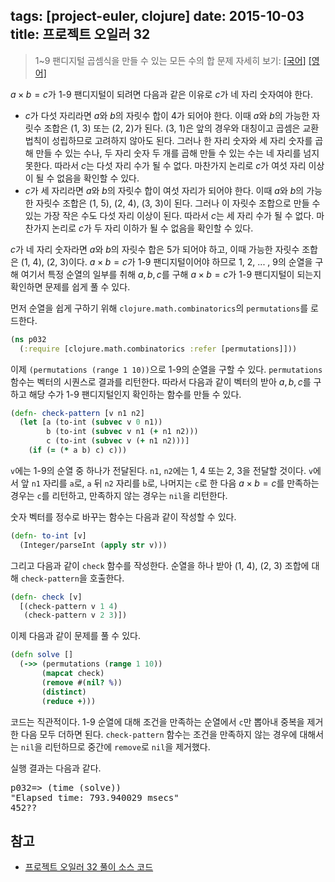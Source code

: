 tags: [project-euler, clojure]
date: 2015-10-03
title: 프로젝트 오일러 32
---
> 1~9 팬디지털 곱셈식을 만들 수 있는 모든 수의 합
> 문제 자세히 보기: [[국어]](http://euler.synap.co.kr/prob_detail.php?id=32) [[영어]](https://projecteuler.net/problem=32)

$a \times b = c$가 1-9 팬디지털이 되려면 다음과 같은 이유로 $c$가 네 자리 숫자여야 한다.
<!--more-->

* $c$가 다섯 자리라면 $a$와 $b$의 자릿수 합이 4가 되어야 한다. 이때 $a$와 $b$의 가능한 자릿수 조합은 (1, 3) 또는 (2, 2)가 된다. (3, 1)은 앞의 경우와 대칭이고 곱셈은 교환법칙이 성립하므로 고려하지 않아도 된다. 그러나 한 자리 숫자와 세 자리 숫자를 곱해 만들 수 있는 수나, 두 자리 숫자 두 개를 곱해 만들 수 있는 수는 네 자리를 넘지 못한다. 따라서 $c$는 다섯 자리 수가 될 수 없다. 마찬가지 논리로 $c$가 여섯 자리 이상이 될 수 없음을 확인할 수 있다.
* $c$가 세 자리라면 $a$와 $b$의 자릿수 합이 여섯 자리가 되어야 한다. 이때 $a$와 $b$의 가능한 자릿수 조합은 (1, 5), (2, 4), (3, 3)이 된다. 그러나 이 자릿수 조합으로 만들 수 있는 가장 작은 수도 다섯 자리 이상이 된다. 따라서 $c$는 세 자리 수가 될 수 없다. 마찬가지 논리로 $c$가 두 자리 이하가 될 수 없음을 확인할 수 있다.

$c$가 네 자리 숫자라면 $a$와 $b$의 자릿수 합은 5가 되어야 하고, 이때 가능한 자릿수 조합은 (1, 4), (2, 3)이다. $a \times b = c$가 1-9 팬디지털이어야 하므로 1, 2, ... , 9의 순열을 구해 여기서 특정 순열의 일부를 취해 $a, b, c$를 구해 $a \times b = c$가 1-9 팬디지털이 되는지 확인하면 문제를 쉽게 풀 수 있다.

먼저 순열을 쉽게 구하기 위해 `clojure.math.combinatorics`의 `permutations`를 로드한다.

```clojure
(ns p032
  (:require [clojure.math.combinatorics :refer [permutations]]))
```

이제 `(permutations (range 1 10))`으로 1-9의 순열을 구할 수 있다. `permutations` 함수는 벡터의 시퀀스로 결과를 리턴한다. 따라서 다음과 같이 벡터의 받아 $a, b, c$를 구하고 해당 수가 1-9 팬디지털인지 확인하는 함수를 만들 수 있다.

```clojure
(defn- check-pattern [v n1 n2]
  (let [a (to-int (subvec v 0 n1))
        b (to-int (subvec v n1 (+ n1 n2)))
        c (to-int (subvec v (+ n1 n2)))]
    (if (= (* a b) c) c)))
```

`v`에는 1-9의 순열 중 하나가 전달된다. `n1`, `n2`에는 1, 4 또는 2, 3을 전달할 것이다. `v`에서 앞 `n1` 자리를 `a`로, `a` 뒤 `n2` 자리를 `b`로, 나머지는 `c`로 한 다음 $a \times b = c$를 만족하는 경우는 `c`를 리턴하고, 만족하지 않는 경우는 `nil`을 리턴한다.

숫자 벡터를 정수로 바꾸는 함수는 다음과 같이 작성할 수 있다.

```clojure
(defn- to-int [v]
  (Integer/parseInt (apply str v)))
```

그리고 다음과 같이 `check` 함수를 작성한다. 순열을 하나 받아 (1, 4), (2, 3) 조합에 대해 `check-pattern`을 호출한다.

```clojure
(defn- check [v]
  [(check-pattern v 1 4)
   (check-pattern v 2 3)])
```

이제 다음과 같이 문제를 풀 수 있다.

```clojure
(defn solve []
  (->> (permutations (range 1 10))
       (mapcat check)
       (remove #(nil? %))
       (distinct)
       (reduce +)))
```

코드는 직관적이다. 1-9 순열에 대해 조건을 만족하는 순열에서 `c`만 뽑아내 중복을 제거한 다음 모두 더하면 된다. `check-pattern` 함수는 조건을 만족하지 않는 경우에 대해서는 `nil`을 리턴하므로 중간에 `remove`로 `nil`을 제거했다.

실행 결과는 다음과 같다.

<pre class="console">p032=> (time (solve))
"Elapsed time: 793.940029 msecs"
452??
</pre>

## 참고
* [프로젝트 오일러 32 풀이 소스 코드](https://github.com/ntalbs/euler/blob/master/src/p032.clj)
